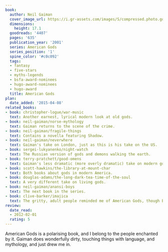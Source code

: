```yaml
---
book:
  author: Neil Gaiman
  cover_image_url: https://i.gr-assets.com/images/S/compressed.photo.goodreads.com/books/1258417001l/4407.jpg
  dimensions:
    height: 17.1
  goodreads: '4407'
  pages: '635'
  publication_year: '2001'
  series: American Gods
  series_position: '1'
  spine_color: '#c0c092'
  tags:
  - fantasy
  - five-stars
  - myths-legends
  - bsfa-award-nominees
  - hugo-award-nominees
  - hugo-award
  title: American Gods
plan:
  date_added: '2015-04-08'
related_books:
- book: christopher-logue/war-music
  text: Another earnest, lyrical modern look at old gods.
- book: neil-gaiman/norse-mythology
  text: Gaiman returns to the scene of the crime.
- book: neil-gaiman/fragile-things
  text: Contains a novella featuring Shadow.
- book: neil-gaiman/neverwhere
  text: Gaiman's take on London, just as this is his take on the US.
- book: sergei-lukyanenko/night-watch
  text: The Russian version of gods and demons walking the earth.
- book: terry-pratchett/good-omens
  text: Gaiman's less dramatic (more overly dramatic) take on modern gods.
- book: scott-hawkins/the-library-at-mount-char
  text: Both books about gods in modern America.
- book: douglas-adams/the-long-dark-tea-time-of-the-soul
  text: A very different take on living gods.
- book: neil-gaiman/anansi-boys
  text: The next book in the series.
- book: clive-barker/imajica
  text: The gritty, adult people reminded me of American Gods, though Barker understands people better, and Gaiman is better at myths.
review:
  date_read:
  - 2012-02-01
  rating: 5
---
```


American Gods is a polarising book, and I belong to the people enchanted by it. Gaiman does wonderfully dirty, touching
things with language, and mythology, and just drew me in.
